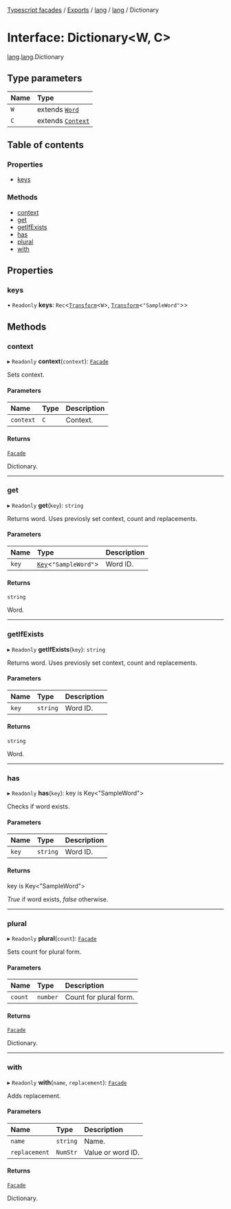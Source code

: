 [Typescript facades](../index.md) / [Exports](../modules.md) / [lang](../modules/lang.md) / [lang](../modules/lang.lang-1.md) / Dictionary

# Interface: Dictionary<W, C\>

[lang](../modules/lang.md).[lang](../modules/lang.lang-1.md).Dictionary

## Type parameters

| Name | Type |
| :------ | :------ |
| `W` | extends [`Word`](../modules/lang.lang-1.md#word) |
| `C` | extends [`Context`](../modules/lang.lang-1.md#context) |

## Table of contents

### Properties

- [keys](lang.lang-1.Dictionary.md#keys)

### Methods

- [context](lang.lang-1.Dictionary.md#context)
- [get](lang.lang-1.Dictionary.md#get)
- [getIfExists](lang.lang-1.Dictionary.md#getifexists)
- [has](lang.lang-1.Dictionary.md#has)
- [plural](lang.lang-1.Dictionary.md#plural)
- [with](lang.lang-1.Dictionary.md#with)

## Properties

### keys

• `Readonly` **keys**: `Rec`<[`Transform`](../modules/lang.lang-1.md#transform)<`W`\>, [`Transform`](../modules/lang.lang-1.md#transform)<``"SampleWord"``\>\>

## Methods

### context

▸ `Readonly` **context**(`context`): [`Facade`](../modules/lang.lang-1.md#facade)

Sets context.

#### Parameters

| Name | Type | Description |
| :------ | :------ | :------ |
| `context` | `C` | Context. |

#### Returns

[`Facade`](../modules/lang.lang-1.md#facade)

Dictionary.

___

### get

▸ `Readonly` **get**(`key`): `string`

Returns word. Uses previosly set context, count and replacements.

#### Parameters

| Name | Type | Description |
| :------ | :------ | :------ |
| `key` | [`Key`](../modules/lang.lang-1.md#key)<``"SampleWord"``\> | Word ID. |

#### Returns

`string`

Word.

___

### getIfExists

▸ `Readonly` **getIfExists**(`key`): `string`

Returns word. Uses previosly set context, count and replacements.

#### Parameters

| Name | Type | Description |
| :------ | :------ | :------ |
| `key` | `string` | Word ID. |

#### Returns

`string`

Word.

___

### has

▸ `Readonly` **has**(`key`): key is Key<"SampleWord"\>

Checks if word exists.

#### Parameters

| Name | Type | Description |
| :------ | :------ | :------ |
| `key` | `string` | Word ID. |

#### Returns

key is Key<"SampleWord"\>

_True_ if word exists, _false_ otherwise.

___

### plural

▸ `Readonly` **plural**(`count`): [`Facade`](../modules/lang.lang-1.md#facade)

Sets count for plural form.

#### Parameters

| Name | Type | Description |
| :------ | :------ | :------ |
| `count` | `number` | Count for plural form. |

#### Returns

[`Facade`](../modules/lang.lang-1.md#facade)

Dictionary.

___

### with

▸ `Readonly` **with**(`name`, `replacement`): [`Facade`](../modules/lang.lang-1.md#facade)

Adds replacement.

#### Parameters

| Name | Type | Description |
| :------ | :------ | :------ |
| `name` | `string` | Name. |
| `replacement` | `NumStr` | Value or word ID. |

#### Returns

[`Facade`](../modules/lang.lang-1.md#facade)

Dictionary.

